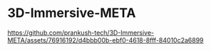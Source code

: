﻿# 3D-Immersive-META


https://github.com/prankush-tech/3D-Immersive-META/assets/76916192/d4bbb00b-ebf0-4618-8fff-84010c2a6899

